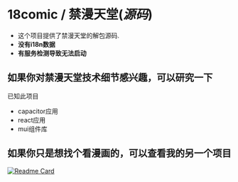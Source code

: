 # 18comic / 禁漫天堂(_源码_)

- 这个项目提供了禁漫天堂的解包源码.  
- **没有i18n数据**
- **有服务检测导致无法启动**

## 如果你对禁漫天堂技术细节感兴趣，可以研究一下

已知此项目

- capacitor应用
- react应用
- mui组件库

## 如果你只是想找个看漫画的，可以查看我的另一个项目

[![Readme Card](https://github-readme-stats.vercel.app/api/pin/?username=wenxig&repo=delta-comic)](<https://github.com/wenxig/delta-comic>)
